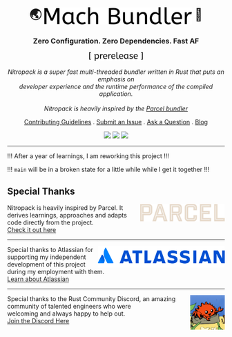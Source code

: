 <h1 align="center">🌏️ <img height="40px" align="center" src="./.docs/assets/logo.svg"></img> 🚀</h1>

<h3 align="center">Zero Configuration. Zero Dependencies. Fast AF</h3>

<p align="center">
  <img height="20px" src="./.docs/assets/prerelease.svg"></img>
</p>

<p align="center"><i>
  Nitropack is a super fast multi-threaded bundler written in Rust that puts an emphasis on<br>
  developer experience and the runtime performance of the compiled application.<br>
  <br>
  Nitropack is heavily inspired by the <a href="https://parceljs.org/">Parcel bundler</a>
</i></p>

<p align="center">
  <a href=".docs/CONTRIBUTING.md">Contributing Guidelines</a>
  .
  <a href="https://github.com/alshdavid/nitropack/issues">Submit an Issue</a>
  .
  <a href="https://github.com/alshdavid/nitropack/discussions">Ask a Question</a>
  .
  <a href="BLOG.md">Blog</a>
</p>

<p align="center">
  <img src="https://img.shields.io/npm/v/@alshdavid/nitropack">
  <img src="https://img.shields.io/npm/dm/@alshdavid/nitropack.svg">
  <img src="https://img.shields.io/badge/install_dependencies-0-green">
</p>

---

!!! After a year of learnings, I am reworking this project !!!

!!! `main` will be in a broken state for a little while while I get it together !!!

## Special Thanks

<img align="right" height="40px" src="./.docs/assets/logo-parcel.svg" />
Nitropack is heavily inspired by Parcel. It derives learnings, approaches and adapts code directly from the project.<br>
<a href="https://parceljs.org/">Check it out here</a><br>

---

<img align="right" height="50px" src="./.docs/assets/logo-atlassian.svg" />
Special thanks to Atlassian for supporting my independent development
of this project during my employment with them.<br>
<a href="https://www.atlassian.com/">Learn about Atlassian</a>

---

<img align="right" height="80px" src="./.docs/assets/logo-rust-discord.png" />
Special thanks to the Rust Community Discord, an amazing community of talented engineers who were <br>welcoming and always happy to help out.<br>
<a href="https://github.com/rust-community-discord">Join the Discord Here</a>
